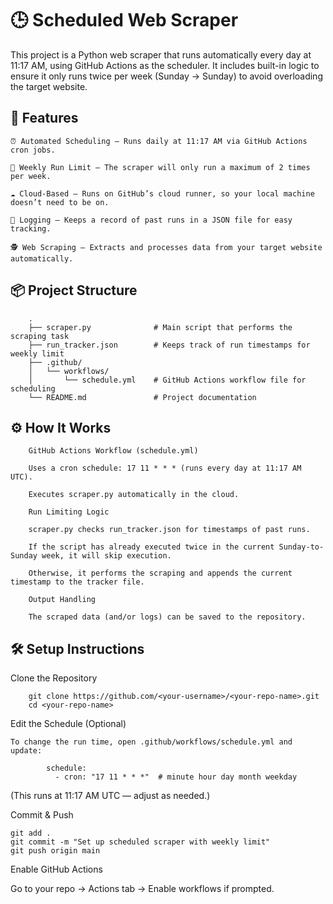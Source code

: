 # 🕒 Scheduled Web Scraper

This project is a Python web scraper that runs automatically every day at 11:17 AM, using GitHub Actions as the scheduler.
It includes built-in logic to ensure it only runs twice per week (Sunday → Sunday) to avoid overloading the target website.


## 🚀 Features

    ⏰ Automated Scheduling — Runs daily at 11:17 AM via GitHub Actions cron jobs.
    
    🧠 Weekly Run Limit — The scraper will only run a maximum of 2 times per week.
    
    ☁️ Cloud-Based — Runs on GitHub’s cloud runner, so your local machine doesn’t need to be on.
    
    📝 Logging — Keeps a record of past runs in a JSON file for easy tracking.
    
    🕵️ Web Scraping — Extracts and processes data from your target website automatically.


## 📦 Project Structure
``` 
    .
    ├── scraper.py              # Main script that performs the scraping task
    ├── run_tracker.json        # Keeps track of run timestamps for weekly limit
    ├── .github/
    │   └── workflows/
    │       └── schedule.yml    # GitHub Actions workflow file for scheduling
    └── README.md               # Project documentation
```

## ⚙️ How It Works

        GitHub Actions Workflow (schedule.yml)
        
        Uses a cron schedule: 17 11 * * * (runs every day at 11:17 AM UTC).
        
        Executes scraper.py automatically in the cloud.
        
        Run Limiting Logic
        
        scraper.py checks run_tracker.json for timestamps of past runs.
        
        If the script has already executed twice in the current Sunday-to-Sunday week, it will skip execution.
        
        Otherwise, it performs the scraping and appends the current timestamp to the tracker file.
        
        Output Handling
        
        The scraped data (and/or logs) can be saved to the repository.

## 🛠️ Setup Instructions

Clone the Repository

```
    git clone https://github.com/<your-username>/<your-repo-name>.git
    cd <your-repo-name>
```


Edit the Schedule (Optional)

    To change the run time, open .github/workflows/schedule.yml and update:

```
        schedule:
          - cron: "17 11 * * *"  # minute hour day month weekday
```


(This runs at 11:17 AM UTC — adjust as needed.)

Commit & Push

```
git add .
git commit -m "Set up scheduled scraper with weekly limit"
git push origin main
```


Enable GitHub Actions

Go to your repo → Actions tab → Enable workflows if prompted.
